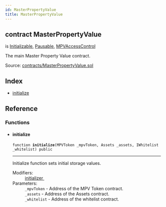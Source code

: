 ```yaml
---
id: MasterPropertyValue
title: MasterPropertyValue
---
```


<div class="contract-doc"><div class="contract"><h2 class="contract-header"><span class="contract-kind">contract</span> MasterPropertyValue</h2><p class="base-contracts"><span>is</span> <a href="es_zos-lib_contracts_Initializable.html">Initializable</a><span>, </span><a href="Pausable.html">Pausable</a><span>, </span><a href="MPVAccessControl.html">MPVAccessControl</a></p><p class="description">The main Master Property Value contract.</p><div class="source">Source: <a href="https://github.com/levelkdev/master-property-value-token/blob/v0.1.0/contracts/MasterPropertyValue.sol" target="_blank">contracts/MasterPropertyValue.sol</a></div></div><div class="index"><h2>Index</h2><ul><li><a href="MasterPropertyValue.html#initialize">initialize</a></li></ul></div><div class="reference"><h2>Reference</h2><div class="functions"><h3>Functions</h3><ul><li><div class="item function"><span id="initialize" class="anchor-marker"></span><h4 class="name">initialize</h4><div class="body"><code class="signature">function <strong>initialize</strong><span>(MPVToken _mpvToken, Assets _assets, IWhitelist _whitelist) </span><span>public </span></code><hr/><div class="description"><p>Initialize function sets initial storage values.</p></div><dl><dt><span class="label-modifiers">Modifiers:</span></dt><dd><a href="es_zos-lib_contracts_Initializable.html#initializer">initializer </a></dd><dt><span class="label-parameters">Parameters:</span></dt><dd><div><code>_mpvToken</code> - Address of the MPV Token contract.</div><div><code>_assets</code> - Address of the Assets contract.</div><div><code>_whitelist</code> - Address of the whitelist contract.</div></dd></dl></div></div></li></ul></div></div></div>
